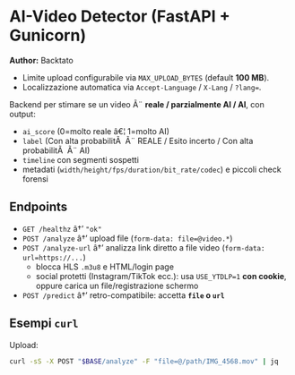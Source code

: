 # AI-Video Detector (FastAPI + Gunicorn)
**Author:** Backtato

- Limite upload configurabile via `MAX_UPLOAD_BYTES` (default **100 MB**).
- Localizzazione automatica via `Accept-Language` / `X-Lang` / `?lang=`.

Backend per stimare se un video Ã¨ **reale / parzialmente AI / AI**, con output:
- `ai_score` (0=molto reale â€¦ 1=molto AI)
- `label` (Con alta probabilitÃ  Ã¨ REALE / Esito incerto / Con alta probabilitÃ  Ã¨ AI)
- `timeline` con segmenti sospetti
- metadati (`width/height/fps/duration/bit_rate/codec`) e piccoli check forensi

## Endpoints

- `GET /healthz` â†’ `"ok"`
- `POST /analyze` â†’ upload file (`form-data: file=@video.*`)
- `POST /analyze-url` â†’ analizza link diretto a file video (`form-data: url=https://...`)
  - blocca HLS `.m3u8` e HTML/login page
  - social protetti (Instagram/TikTok ecc.): usa `USE_YTDLP=1` **con cookie**, oppure carica un file/registrazione schermo
- `POST /predict` â†’ retro-compatibile: accetta **`file` o `url`**

## Esempi `curl`

Upload:
```bash
curl -sS -X POST "$BASE/analyze" -F "file=@/path/IMG_4568.mov" | jq
